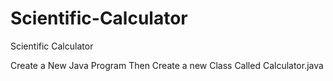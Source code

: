 # Scientific-Calculator
Scientific Calculator



Create a New Java Program Then Create a new Class Called Calculator.java


